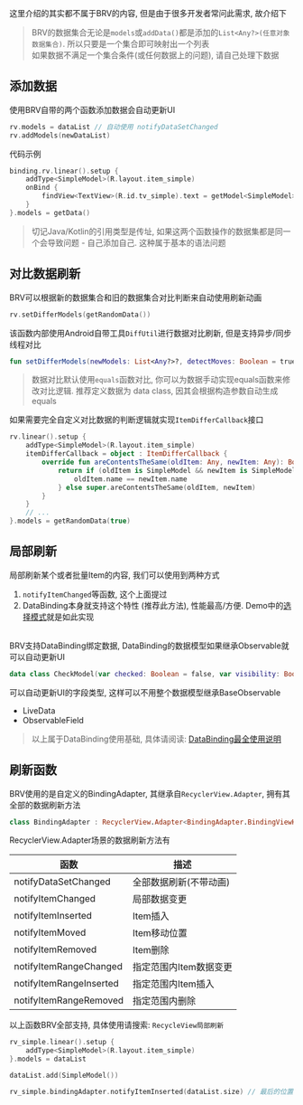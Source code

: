 这里介绍的其实都不属于BRV的内容, 但是由于很多开发者常问此需求, 故介绍下

> BRV的数据集合无论是`models`或`addData()`都是添加的`List<Any?>(任意对象数据集合)`. 所以只要是一个集合即可映射出一个列表 <br>
> 如果数据不满足一个集合条件(或任何数据上的问题), 请自己处理下数据


## 添加数据

使用BRV自带的两个函数添加数据会自动更新UI

```kotlin
rv.models = dataList // 自动使用 notifyDataSetChanged
rv.addModels(newDataList)
```

代码示例
```kotlin
binding.rv.linear().setup {
    addType<SimpleModel>(R.layout.item_simple)
    onBind {
        findView<TextView>(R.id.tv_simple).text = getModel<SimpleModel>().name
    }
}.models = getData()
```


> 切记Java/Kotlin的引用类型是传址, 如果这两个函数操作的数据集都是同一个会导致问题 - 自己添加自己.  这种属于基本的语法问题

## 对比数据刷新
BRV可以根据新的数据集合和旧的数据集合对比判断来自动使用刷新动画

```kotlin
rv.setDifferModels(getRandomData())
```

该函数内部使用Android自带工具`DiffUtil`进行数据对比刷新, 但是支持异步/同步线程对比
```kotlin
fun setDifferModels(newModels: List<Any?>?, detectMoves: Boolean = true, commitCallback: Runnable? = null)
```
> 数据对比默认使用`equals`函数对比, 你可以为数据手动实现equals函数来修改对比逻辑. 推荐定义数据为 data class, 因其会根据构造参数自动生成equals

如果需要完全自定义对比数据的判断逻辑就实现`ItemDifferCallback`接口

```kotlin hl_lines="3"
rv.linear().setup {
    addType<SimpleModel>(R.layout.item_simple)
    itemDifferCallback = object : ItemDifferCallback {
        override fun areContentsTheSame(oldItem: Any, newItem: Any): Boolean {
            return if (oldItem is SimpleModel && newItem is SimpleModel) {
                oldItem.name == newItem.name
            } else super.areContentsTheSame(oldItem, newItem)
        }
    }
    // ...
}.models = getRandomData(true)
```

## 局部刷新

局部刷新某个或者批量Item的内容, 我们可以使用到两种方式

1. `notifyItemChanged`等函数, 这个上面提过
2. DataBinding本身就支持这个特性 (推荐此方法), 性能最高/方便. Demo中的[选择模式](https://github.com/liangjingkanji/BRV/blob/master/sample/src/main/java/com/drake/brv/sample/ui/fragment/CheckModeFragment.kt)就是如此实现

<br>
BRV支持DataBinding绑定数据, DataBinding的数据模型如果继承Observable就可以自动更新UI

```kotlin
data class CheckModel(var checked: Boolean = false, var visibility: Boolean = false) : BaseObservable()
```

可以自动更新UI的字段类型, 这样可以不用整个数据模型继承BaseObservable

- LiveData
- ObservableField

> 以上属于DataBinding使用基础, 具体请阅读: [DataBinding最全使用说明 ](https://juejin.cn/post/6844903549223059463)

## 刷新函数

BRV使用的是自定义的BindingAdapter, 其继承自`RecyclerView.Adapter`, 拥有其全部的数据刷新方法

```kotlin
class BindingAdapter : RecyclerView.Adapter<BindingAdapter.BindingViewHolder>()
```

RecyclerView.Adapter场景的数据刷新方法有

| 函数 | 描述 |
|-|-|
| notifyDataSetChanged | 全部数据刷新(不带动画) |
| notifyItemChanged | 局部数据变更 |
| notifyItemInserted | Item插入 |
| notifyItemMoved | Item移动位置 |
| notifyItemRemoved | Item删除 |
| notifyItemRangeChanged | 指定范围内Item数据变更 |
| notifyItemRangeInserted | 指定范围内Item插入 |
| notifyItemRangeRemoved | 指定范围内删除 |

以上函数BRV全部支持, 具体使用请搜索: `RecycleView局部刷新`

```kotlin
rv_simple.linear().setup {
    addType<SimpleModel>(R.layout.item_simple)
}.models = dataList

dataList.add(SimpleModel())

rv_simple.bindingAdapter.notifyItemInserted(dataList.size) // 最后的位置有插入一个新的Item
```
